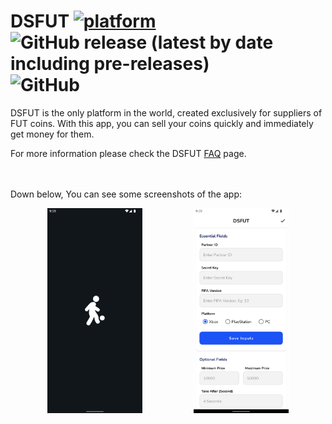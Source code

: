 # DSFUT [![platform](https://img.shields.io/badge/platform-Android-success.svg)](https://www.android.com) ![GitHub release (latest by date including pre-releases)](https://img.shields.io/github/v/release/WilliamGates99/DSFUT?include_prereleases) ![GitHub](https://img.shields.io/github/license/WilliamGates99/DSFUT?label=license)

DSFUT is the only platform in the world, created exclusively for suppliers of FUT coins. With this app, you can sell your coins quickly and immediately get money for them.

For more information please check the DSFUT [FAQ](https://dsfut.net/faq) page.
</br>
</br>
</br>

Down below, You can see some screenshots of the app:
<p align="middle">
  <img src="/screenshots/ss_splash.png" width="30%"/>
  &nbsp;
	&nbsp;
	&nbsp;
	&nbsp;
	&nbsp;
	&nbsp;
	&nbsp;
	&nbsp;
	&nbsp;
	&nbsp;
  <img src="/screenshots/ss_pick_up.png" width="30%"/>
</p>
